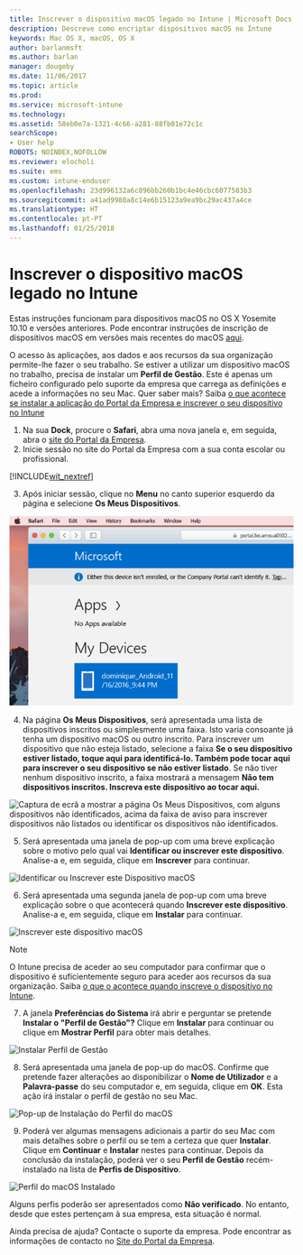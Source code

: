 ```yaml
---
title: Inscrever o dispositivo macOS legado no Intune | Microsoft Docs
description: Descreve como encriptar dispositivos macOS no Intune
keywords: Mac OS X, macOS, OS X
author: barlanmsft
ms.author: barlan
manager: dougeby
ms.date: 11/06/2017
ms.topic: article
ms.prod: 
ms.service: microsoft-intune
ms.technology: 
ms.assetid: 58eb0e7a-1321-4c66-a281-88fb01e72c1c
searchScope:
- User help
ROBOTS: NOINDEX,NOFOLLOW
ms.reviewer: elocholi
ms.suite: ems
ms.custom: intune-enduser
ms.openlocfilehash: 23d996132a6c896bb260b1bc4e46cbc6077583b3
ms.sourcegitcommit: a41ad9988a8c14e6b15123a9ea9bc29ac437a4ce
ms.translationtype: HT
ms.contentlocale: pt-PT
ms.lasthandoff: 01/25/2018
---
```

# <a name="enroll-your-legacy-macos-device-in-intune"></a>Inscrever o dispositivo macOS legado no Intune

Estas instruções funcionam para dispositivos macOS no OS X Yosemite 10.10 e versões anteriores. Pode encontrar instruções de inscrição de dispositivos macOS em versões mais recentes do macOS [aqui](enroll-your-device-in-intune-macos-cp.md).

O acesso às aplicações, aos dados e aos recursos da sua organização permite-lhe fazer o seu trabalho. Se estiver a utilizar um dispositivo macOS no trabalho, precisa de instalar um __Perfil de Gestão__. Este é apenas um ficheiro configurado pelo suporte da empresa que carrega as definições e acede a informações no seu Mac. Quer saber mais? Saiba [o que acontece se instalar a aplicação do Portal da Empresa e inscrever o seu dispositivo no Intune](what-happens-if-you-install-the-company-portal-app-and-enroll-your-device-in-intune-ios.md)

1. Na sua __Dock__, procure o __Safari__, abra uma nova janela e, em seguida, abra o [site do Portal da Empresa](https://portal.manage.microsoft.com#HelpDeskDialog).
2. Inicie sessão no site do Portal da Empresa com a sua conta escolar ou profissional.

  [!INCLUDE[wit_nextref](includes/end-user-password-guidance.md)]

3. Após iniciar sessão, clique no **Menu** no canto superior esquerdo da página e selecione **Os Meus Dispositivos**.

 ![Uma captura de ecrã da página de destino do portal Web, com o mesmo a indicar que as aplicações ainda não podem ser instaladas e o botão Os Meus Dispositivos abaixo.](./media/macOS_enroll_001_landing_page.png)

4. Na página __Os Meus Dispositivos__, será apresentada uma lista de dispositivos inscritos ou simplesmente uma faixa. Isto varia consoante já tenha um dispositivo macOS ou outro inscrito. Para inscrever um dispositivo que não esteja listado, selecione a faixa __Se o seu dispositivo estiver listado, toque aqui para identificá-lo. Também pode tocar aqui para inscrever o seu dispositivo se não estiver listado__. Se não tiver nenhum dispositivo inscrito, a faixa mostrará a mensagem **Não tem dispositivos inscritos. Inscreva este dispositivo ao tocar aqui.**

  ![Captura de ecrã a mostrar a página Os Meus Dispositivos, com alguns dispositivos não identificados, acima da faixa de aviso para inscrever dispositivos não listados ou identificar os dispositivos não identificados.](./media/macOS_enroll_002_tap_here_banner.png)

5. Será apresentada uma janela de pop-up com uma breve explicação sobre o motivo pelo qual vai __Identificar ou inscrever este dispositivo__. Analise-a e, em seguida, clique em __Inscrever__ para continuar.

 ![Identificar ou Inscrever este Dispositivo macOS](./media/macOS_enroll_003_IDenroll_popup.png)

6. Será apresentada uma segunda janela de pop-up com uma breve explicação sobre o que acontecerá quando __Inscrever este dispositivo__. Analise-a e, em seguida, clique em __Instalar__ para continuar.

 ![Inscrever este dispositivo macOS](./media/macOS_enroll_004_enroll_popup.png)

  > [!NOTE]
  > O Intune precisa de aceder ao seu computador para confirmar que o dispositivo é suficientemente seguro para aceder aos recursos da sua organização. Saiba [o que o acontece quando inscreve o dispositivo no Intune](what-happens-if-you-install-the-Company-Portal-app-and-enroll-your-device-in-intune-ios.md).

7. A janela __Preferências do Sistema__ irá abrir e perguntar se pretende __Instalar o "Perfil de Gestão"?__ Clique em __Instalar__ para continuar ou clique em __Mostrar Perfil__ para obter mais detalhes.

 ![Instalar Perfil de Gestão](./media/macOS_enroll_005_sysprefs_mgmt_profile.png)

8. Será apresentada uma janela de pop-up do macOS. Confirme que pretende fazer alterações ao disponibilizar o __Nome de Utilizador__ e a __Palavra-passe__ do seu computador e, em seguida, clique em __OK__. Esta ação irá instalar o perfil de gestão no seu Mac.

 ![Pop-up de Instalação do Perfil do macOS](./media/macOS_enroll_006_sysprefs_admin_login.png)

9. Poderá ver algumas mensagens adicionais a partir do seu Mac com mais detalhes sobre o perfil ou se tem a certeza que quer __Instalar__. Clique em __Continuar__ e __Instalar__ nestes para continuar. Depois da conclusão da instalação, poderá ver o seu __Perfil de Gestão__ recém-instalado na lista de __Perfis de Dispositivo__.

 ![Perfil do macOS Instalado](./media/macOS_enroll_007_sysprefs_installed_profile.png)

Alguns perfis poderão ser apresentados como **Não verificado**. No entanto, desde que estes pertençam à sua empresa, esta situação é normal.

Ainda precisa de ajuda? Contacte o suporte da empresa. Pode encontrar as informações de contacto no [Site do Portal da Empresa](https://portal.manage.microsoft.com#HelpDeskDialog).
